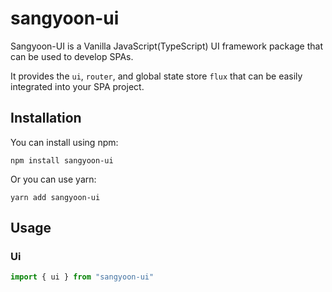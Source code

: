 # sangyoon-ui

Sangyoon-UI is a Vanilla JavaScript(TypeScript) UI framework package that can be used to develop SPAs.

It provides the `ui`, `router`, and global state store `flux` that can be easily integrated into your SPA project.

## Installation

You can install using npm:

```
npm install sangyoon-ui
```

Or you can use yarn:

```
yarn add sangyoon-ui
```

## Usage

### Ui

```ts
import { ui } from "sangyoon-ui"
```
